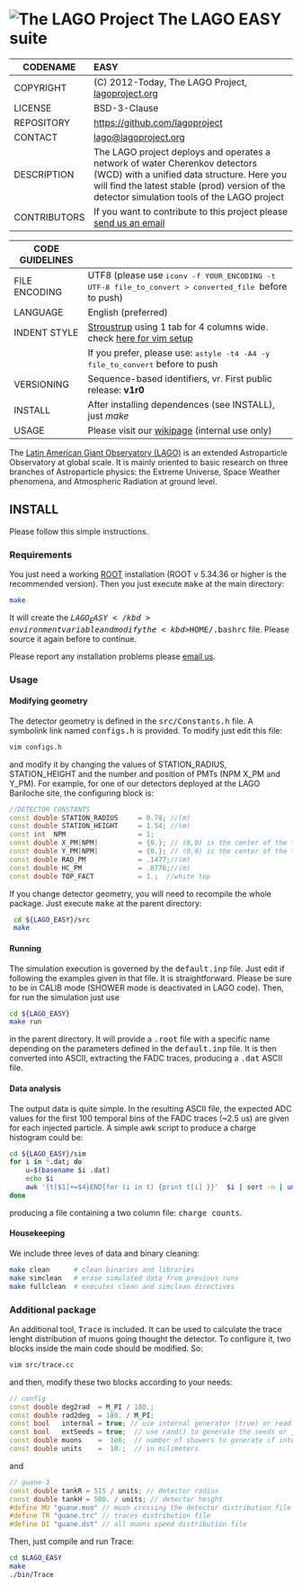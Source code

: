 # ![The LAGO Project](http://lagoproject.org/images/lago-logo-90.png "The LAGO Project") The LAGO EASY suite

| CODENAME			| EASY  |
|-------------------|:------|
| COPYRIGHT			| (C) 2012-Today, The LAGO Project, [lagoproject.org](http://lagoproject.org)|
| LICENSE			| BSD-3-Clause |
| REPOSITORY		| https://github.com/lagoproject |
| CONTACT			| [lago@lagoproject.org](mailto:lago@lagoproject.org)|
| DESCRIPTION		| The LAGO project deploys and operates a network of water Cherenkov detectors (WCD) with a unified data structure. Here you will find the latest stable (prod) version of the detector simulation tools of the LAGO project |
| CONTRIBUTORS		| If you want to contribute to this project please [send us an email](mailto:lago@lagoproject.org)|


| CODE GUIDELINES	|		|
|-------------------|:------|
| FILE ENCODING		| UTF8 (please use <kbd>iconv -f YOUR_ENCODING -t UTF-8 file_to_convert > converted_file </kbd> before to push) |
| LANGUAGE			| English (preferred) |
| INDENT STYLE		| [Stroustrup](http://en.wikipedia.org/wiki/Indent_style#Variant:_Stroustrup) using 1 tab for 4 columns wide. check [here for vim setup](http://tedlogan.com/techblog3.html) |
|					| If you prefer, please use: <kbd>astyle -t4 -A4 -y file_to_convert</kbd> before to push
| VERSIONING		| Sequence-based identifiers, v<version>r<release>. First public release: **v1r0**
| INSTALL			| After installing dependences (see INSTALL), just *make*
| USAGE				| Please visit our [wikipage](http://wiki.lagoproject.org) (internal use only)|

The [Latin American Giant Observatory (LAGO)](http://lagoproject.org) is an extended Astroparticle Observatory at global scale. It is mainly oriented to basic research on three branches of Astroparticle physics: the Extreme Universe, Space Weather phenomena, and Atmospheric Radiation at ground level.

## INSTALL

Please follow this simple instructions.

### Requirements

You just need a working [ROOT](http://root.cern.ch/) installation (ROOT v 5.34.36 or higher is the recommended version). Then you just execute <kbd>make</kbd> at the main directory:

```bash
make
```

It will create the <kbd>${LAGO_EASY}</kbd> environment variable and modify the <kbd>$HOME/.bashrc</kbd> file. Please source it again before to continue.

Please report any installation problems please [email us](mailto:lago@lagoproject.org).

### Usage

#### Modifying geometry

The detector geometry is defined in the <kbd>src/Constants.h</kbd> file. A symbolink link named <kbd>configs.h</kbd> is provided. To modify just edit this file:

```bash
vim configs.h
```

and modify it by changing the values of STATION_RADIUS, STATION_HEIGHT and the number and position of PMTs (NPM X_PM and Y_PM). For example, for one of our detectors deployed at the LAGO Bariloche site, the configuring block is:

``` cpp
//DETECTOR CONSTANTS
const double STATION_RADIUS     = 0.78; //(m)
const double STATION_HEIGHT     = 1.54; //(m)
const int  NPM                  = 1;
const double X_PM[NPM]          = {0.}; // (0,0) is the center of the tank roof
const double Y_PM[NPM]          = {0.}; // (0,0) is the center of the tank roof
const double RAD_PM             = .1477;//(m)
const double HC_PM              = .0776;//(m)
const double TOP_FACT           = 1.;  //white top
```

If you change detector geometry, you will need to recompile the whole package. Just execute <kbd>make</kbd> at the parent directory:

```bash
 cd ${LAGO_EASY}/src
 make
```

#### Running

The simulation execution is governed by the <kbd>default.inp</kbd> file. Just edit if following the examples given in that file. It is straightforward. Please be sure to be in CALIB mode (SHOWER mode is deactivated in LAGO code). Then, for run the simulation just use

```bash
cd ${LAGO_EASY}
make run
```

in the parent directory. It will provide a <kbd>.root</kbd> file with a specific name depending on the parameters defined in the <kbd>default.inp</kbd> file. It is then converted into ASCII, extracting the FADC traces, producing a <kbd>.dat</kbd> ASCII file.

#### Data analysis

The output data is quite simple. In the resulting ASCII file, the expected ADC values for the first 100 temporal bins of the FADC traces (~2.5 us) are given for each injected particle. A simple awk script to produce a charge histogram could be: 
```bash
cd ${LAGO_EASY}/sim
for i in *.dat; do 
	u=$(basename $i .dat)
	echo $i
	awk '{t[$1]+=$4}END{for (i in t) {print t[i] }}'  $i | sort -n | uniq -c | awk '{if ($2) {print $2,$1}}' > $u.hst
done
```
producing a file containing a two column file: <kbd>charge counts</kbd>.

#### Housekeeping

We include three leves of data and binary cleaning: 
```bash
make clean		# clean binaries and libraries
make simclean   # erase simulated data from previous runs
make fullclean  # executes clean and simclean directives 
```

### Additional package

An additional tool, <kbd>Trace</kbd> is included. It can be used to calculate the trace lenght distribution of muons going thought the detector. To configure it, two blocks inside the main code should be modified. So: 
```bash
vim src/trace.cc
```
and then, modify these two blocks according to your needs:
```cpp
// config
const double deg2rad  = M_PI / 180.;
const double rad2deg  = 180. / M_PI;
const bool   internal = true; // use internal generator (true) or read muons from external file
const bool   extSeeds = true;  // use rand() to generate the seeds or just set them as -1
const double muons    =  1e6;  // number of showers to generate if internal is enabled
const double units    =  10.;  // in milimeters
```
and
```cpp
// guane-3
const double tankR = 515 / units; // detector radius
const double tankH = 500. / units; // detector height
#define MU "guane.muo" // muon crossing the detector distribution file
#define TR "guane.trc" // traces distribution file
#define DI "guane.dst" // all muons speed distribution file
```
Then, just compile and run Trace:
```bash
cd $LAGO_EASY
make
./bin/Trace
```

